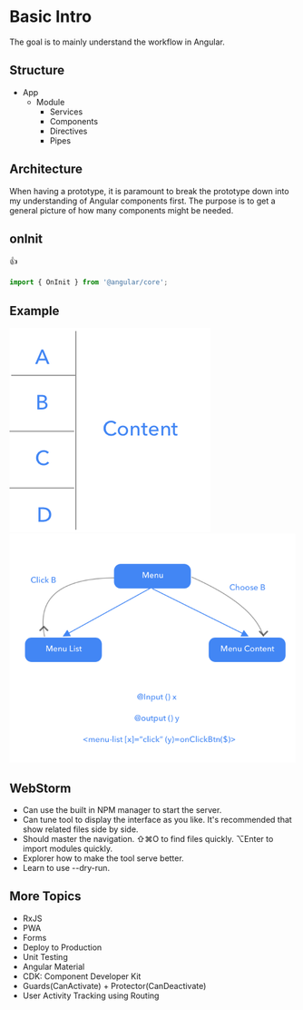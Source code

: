 # Basic Intro

The goal is to mainly understand the workflow in Angular.

## Structure
- App
    - Module
        - Services
        - Components
        - Directives
        - Pipes
        
## Architecture
When having a prototype, it is paramount to break the prototype down into my understanding of Angular components first.
The purpose is to get a general picture of how many components might be needed.

## onInit
:thumbsup:
```javascript
import { OnInit } from '@angular/core';
``` 

## Example
![example](https://github.com/GUZHAO/AngularClassNote/blob/master/img/C1%20Example.png)
![example2](https://github.com/GUZHAO/AngularClassNote/blob/master/img/C1%20Example%20Detail.png)

## WebStorm
- Can use the built in NPM manager to start the server.
- Can tune tool to display the interface as you like. It's recommended that show related files side by side.
- Should master the navigation. ⇧⌘O to find files quickly. ⌥Enter to import modules quickly.
- Explorer how to make the tool serve better.
- Learn to use --dry-run.

## More Topics
- RxJS
- PWA
- Forms
- Deploy to Production
- Unit Testing
- Angular Material
- CDK: Component Developer Kit
- Guards(CanActivate) + Protector(CanDeactivate)
- User Activity Tracking using Routing


